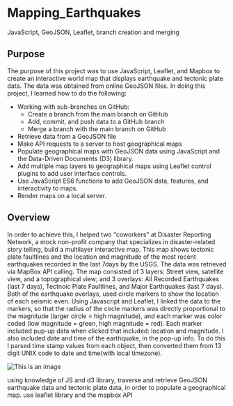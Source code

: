 # Mapping_Earthquakes
JavaScript, GeoJSON, Leaflet, branch creation and merging

## Purpose
The purpose of this project was to use JavaScript, Leaflet, and Mapbox to create an interactive world map that displays earthquake and tectonic plate data.  The data was obtained from online GeoJSON files. In doing this project, I learned how to do the following: 
* Working with sub-branches on GitHub:
  - Create a branch from the main branch on GitHub
  - Add, commit, and push data to a GitHub branch
  - Merge a branch with the main branch on GitHub
* Retrieve data from a GeoJSON file
* Make API requests to a server to host geographical maps
* Populate geographical maps with GeoJSON data using JavaScript and the Data-Driven Documents (D3) library.
* Add multiple map layers to geographical maps using Leaflet control plugins to add user interface controls.
* Use JavaScript ES6 functions to add GeoJSON data, features, and interactivity to maps.
* Render maps on a local server.

## Overview
In order to achieve this, I helped two "coworkers" at Disaster Reporting Network, a mock non-profit company that specializes in disaster-related story telling, build a multilayer interactive map.  This map shows tectonic plate faultlines and the location and magnitude of the most recent earthquakes recorded in the last 7days by the USGS.  The data was retrieved via MapBox API calling.  The map consisted of 3 layers: Street view, satellite view, and a topographical view; and 3 overlays: All Recorded Earthquakes (last 7 days), Tectnoic Plate Faultlines, and Major Earthquakes (last 7 days).  Both of the earthquake overlays, used circle markers to show the location of each seismic even.  Using Javascript and Leaflet, I linked the data to the markers, so that the radius of the circle markers was directly proportional to the magnitude (larger circle = high magnitude), and each marker was color coded (low magnitude = green, high magnitude = red).  Each marker included pup-up data when clicked that included: location and magnitude.  I also included date and time of the earthquake, in the pop-up info.  To do this I parsed time stamp values from each object, then converted them from 13 digit UNIX code to date and time(with local timezone).

![This is an image]()

using knowledge of JS and d3 library, traverse and retrieve GeoJSON earthquake data and tectonic plate data, in order to populate a geographical map.
use leaflet library and the mapbox API


